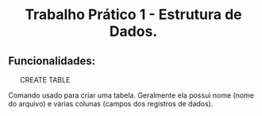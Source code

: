 <h1 align = "center">Trabalho Prático 1 - Estrutura de Dados.</h1>
<h2>Funcionalidades:</h2>
<ol> CREATE TABLE</ol>
<p>
  Comando usado para criar uma tabela. Geralmente ela possui nome (nome do arquivo) e várias colunas (campos dos registros de dados).
</p>

  

